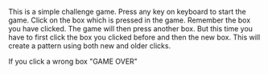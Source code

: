 This is a simple challenge game.
Press any key on keyboard to start the game.
Click on the box which is pressed in the game.
Remember the box you have clicked.
The game will then press another box.
But this time you have to first click the box you clicked before and then the new box.
This will create a pattern using both new and older clicks.

If you click a wrong box
"GAME OVER"
